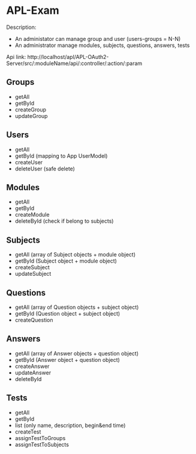 # APL-Exam

Description:
- An administator can manage group and user (users-groups = N-N)
- An administrator manage modules, subjects,
questions, answers, tests

Api link: http://localhost/apl/APL-OAuth2-Server/src/:moduleName/api/:controller/:action/:param

## Groups
- getAll
- getById
- createGroup
- updateGroup

## Users
- getAll
- getById (mapping to App UserModel)
- createUser
- deleteUser (safe delete)

## Modules
- getAll
- getById
- createModule
- deleteById (check if belong to subjects)

## Subjects
- getAll (array of Subject objects + module object)
- getById (Subject object + module object)
- createSubject
- updateSubject

## Questions
- getAll (array of Question objects + subject object)
- getById (Question object + subject object)
- createQuestion

## Answers
- getAll (array of Answer objects + question object)
- getById (Answer object + question object)
- createAnswer
- updateAnswer
- deleteById

## Tests
- getAll
- getById
- list (only name, description, begin&end time)
- createTest
- assignTestToGroups
- assignTestToSubjects